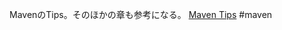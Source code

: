MavenのTips。そのほかの章も参考になる。
[Maven Tips](https://www.techscore.com/tech/Java/ApacheJakarta/Maven/7-2/)
#maven 